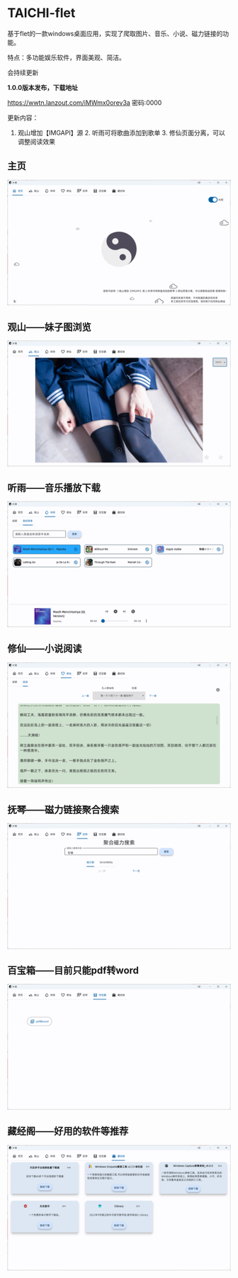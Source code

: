 # TAICHI-flet
 基于flet的一款windows桌面应用，实现了爬取图片、音乐、小说、磁力链接的功能。

 特点：多功能娱乐软件，界面美观、简洁。
 
会持续更新

**1.0.0版本发布，下载地址**

https://wwtn.lanzout.com/iMWmx0orev3a
密码:0000

更新内容：
1. 观山增加【IMGAPI】源 2. 听雨可将歌曲添加到歌单 3. 修仙页面分离，可以调整阅读效果


## 主页
![主页](./docs/主页.png)

## 观山——妹子图浏览
![观山](./docs/观山.png)

## 听雨——音乐播放下载
![听雨](./docs/听雨.png)

## 修仙——小说阅读
![修仙](./docs/修仙.png)

## 抚琴——磁力链接聚合搜索
![抚琴](./docs/抚琴.png)

## 百宝箱——目前只能pdf转word
![百宝箱](./docs/百宝囊.png)

## 藏经阁——好用的软件等推荐
![藏经阁](./docs/藏经阁.png)
